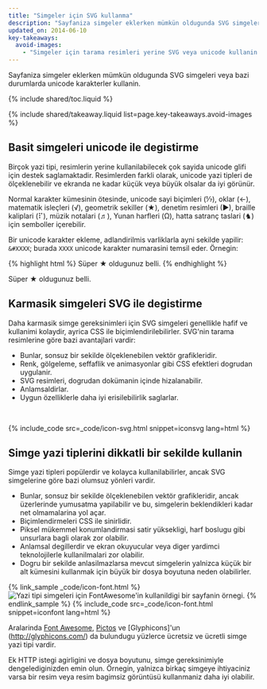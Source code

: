 ```yaml
---
title: "Simgeler için SVG kullanma"
description: "Sayfaniza simgeler eklerken mümkün oldugunda SVG simgeleri veya bazi durumlarda unicode karakterler kullanin."
updated_on: 2014-06-10
key-takeaways:
  avoid-images:
    - "Simgeler için tarama resimleri yerine SVG veya unicode kullanin."
---
```


<p class="intro">
  Sayfaniza simgeler eklerken mümkün oldugunda SVG simgeleri veya bazi durumlarda unicode karakterler kullanin.
</p>


{% include shared/toc.liquid %}


{% include shared/takeaway.liquid list=page.key-takeaways.avoid-images %}

## Basit simgeleri unicode ile degistirme

Birçok yazi tipi, resimlerin yerine kullanilabilecek çok sayida unicode glifi için destek saglamaktadir.  Resimlerden farkli olarak, unicode yazi tipleri de ölçeklenebilir ve ekranda ne kadar küçük veya büyük olsalar da iyi görünür.

Normal karakter kümesinin ötesinde, unicode sayi biçimleri (&#8528;), oklar (&#8592;), matematik isleçleri (&#8730;), geometrik sekiller (&#9733;), denetim resimleri (&#9654;), braille kaliplari (&#10255;), müzik notalari (&#9836;), Yunan harfleri (&#937;), hatta satranç taslari (&#9822;) için semboller içerebilir.

Bir unicode karakter ekleme, adlandirilmis varliklarla ayni sekilde yapilir: `&#XXXX`; burada `XXXX` unicode karakter numarasini temsil eder.  Örnegin:

{% highlight html %}
Süper &#9733; oldugunuz belli.
{% endhighlight %}

Süper &#9733; oldugunuz belli.

## Karmasik simgeleri SVG ile degistirme
Daha karmasik simge gereksinimleri için SVG simgeleri genellikle hafif ve kullanimi kolaydir, ayrica CSS ile biçimlendirilebilirler. SVG'nin tarama resimlerine göre bazi avantajlari vardir:

* Bunlar, sonsuz bir sekilde ölçeklenebilen vektör grafikleridir.
* Renk, gölgeleme, seffaflik ve animasyonlar gibi CSS efektleri dogrudan uygulanir.
* SVG resimleri, dogrudan dokümanin içinde hizalanabilir.
* Anlamsaldirlar.
* Uygun özelliklerle daha iyi erisilebilirlik saglarlar.

&nbsp;

{% include_code src=_code/icon-svg.html snippet=iconsvg lang=html %}

## Simge yazi tiplerini dikkatli bir sekilde kullanin

Simge yazi tipleri popülerdir ve kolayca kullanilabilirler, ancak SVG simgelerine göre bazi olumsuz yönleri vardir.

* Bunlar, sonsuz bir sekilde ölçeklenebilen vektör grafikleridir, ancak üzerlerinde yumusatma yapilabilir ve bu, simgelerin beklendikleri kadar net olmamalarina yol açar.
* Biçimlendirmeleri CSS ile sinirlidir.
* Piksel mükemmel konumlandirmasi satir yüksekligi, harf boslugu gibi unsurlara bagli olarak zor olabilir.
* Anlamsal degillerdir ve ekran okuyucular veya diger yardimci teknolojilerle kullanilmalari zor olabilir.
* Dogru bir sekilde anlasilmazlarsa mevcut simgelerin yalnizca küçük bir alt kümesini kullanmak için büyük bir dosya boyutuna neden olabilirler. 


{% link_sample _code/icon-font.html %}
<img src="img/icon-fonts.png" class="center"
srcset="img/icon-fonts.png 1x, img/icon-fonts-2x.png 2x"
alt="Yazi tipi simgeleri için FontAwesome'in kullanildigi bir sayfanin örnegi.">
{% endlink_sample %}
{% include_code src=_code/icon-font.html snippet=iconfont lang=html %}

Aralarinda [Font Awesome](http://fortawesome.github.io/Font-Awesome/), [Pictos](http://pictos.cc/) ve [Glyphicons]'un (http://glyphicons.com/) da bulundugu yüzlerce ücretsiz ve ücretli simge yazi tipi vardir.

Ek HTTP istegi agirligini ve dosya boyutunu, simge gereksinimiyle dengelediginizden emin olun.  Örnegin, yalnizca birkaç simgeye ihtiyaciniz varsa bir resim veya resim bagimsiz görüntüsü kullanmaniz daha iyi olabilir.



